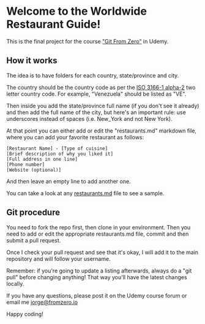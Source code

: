 # Welcome to the Worldwide Restaurant Guide!

This is the final project for the course ["Git From Zero"](https://www.udemy.com/essential-git/) in Udemy.

## How it works

The idea is to have folders for each country, state/province and city. 

The country should be the country code as per the [ISO 3166-1 alpha-2](http://en.wikipedia.org/wiki/ISO_3166-1) two letter country code. For example, "Venezuela" should be listed as "VE".

Then inside you add the state/province full name (if you don't see it already) and then add the full name of the city, but here's an important rule: use underscores instead of spaces (i.e. New_York and not New York).

At that point you can either add or edit the "restaurants.md" markdown file, where you can add your favorite restaurant as follows:

```
[Restaurant Name] - [Type of cuisine]
[Brief description of why you liked it]
[Full address in one line]
[Phone number]
[Website (optional)]
```

And then leave an empty line to add another one.

You can take a look at any [restaurants.md](Restaurants/US/New_York/New_York/restaurants.md) file to see a sample.

## Git procedure

You need to fork the repo first, then clone in your environment. Then you need to add or edit the appropriate restaurants.md file, commit and then submit a pull request.

Once I check your pull request and see that it's okay, I will add it to the main repository and will follow your username.

Remember: if you're going to update a listing afterwards, always do a "git pull" before changing anything! That way you'll have the latest changes locally.

If you have any questions, please post it on the Udemy course forum or email me [jorge@fromzero.io](mailto:jorge@fromzero.io)

Happy coding!
